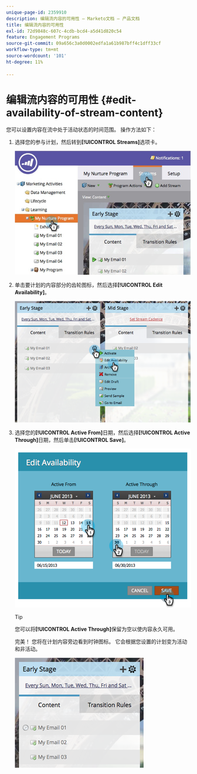 ```yaml
---
unique-page-id: 2359910
description: 编辑流内容的可用性 — Marketo文档 — 产品文档
title: 编辑流内容的可用性
exl-id: 72d9848c-607c-4cdb-bcd4-a5d41d820c54
feature: Engagement Programs
source-git-commit: 09a656c3a0d0002edfa1a61b987bff4c1dff33cf
workflow-type: tm+mt
source-wordcount: '101'
ht-degree: 11%

---
```


# 编辑流内容的可用性 {#edit-availability-of-stream-content}

您可以设置内容在流中处于活动状态的时间范围。 操作方法如下：

1. 选择您的参与计划，然后转到&#x200B;**[!UICONTROL Streams]**&#x200B;选项卡。

   ![](assets/cloneasteam-2.jpg)

1. 单击要计划的内容部分的齿轮图标，然后选择&#x200B;**[!UICONTROL Edit Availability]**。

   ![](assets/image2014-9-15-17-3a35-3a56.png)

1. 选择您的&#x200B;**[!UICONTROL Active From]**&#x200B;日期，然后选择&#x200B;**[!UICONTROL Active Through]**&#x200B;日期，然后单击&#x200B;**[!UICONTROL Save]**。

   ![](assets/image2014-9-15-17-3a36-3a0.png)

   >[!TIP]
   >
   >您可以将&#x200B;**[!UICONTROL Active Through]**&#x200B;保留为空以使内容永久可用。

   完美！ 您将在计划内容旁边看到时钟图标。 它会根据您设置的计划变为活动和非活动。

   ![](assets/image2014-9-15-17-3a36-3a4.png)
